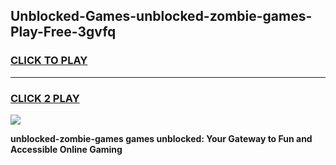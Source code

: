 
## Unblocked-Games-unblocked-zombie-games-Play-Free-3gvfq
<h3>
<a href="https://premium76.site?title=unblocked-zombie-games&ref=20A">CLICK TO PLAY</a></h3>
<hr>

<h3>
<a href="https://premium76.site?title=unblocked-zombie-games&ref=20A">CLICK 2 PLAY</a>
  
</h3>

<a href="https://premium76.site?title=unblocked-zombie-games&ref=20A"><img src="https://clearcache.store/games.png"></a>


**unblocked-zombie-games games unblocked: Your Gateway to Fun and Accessible Online Gaming**

